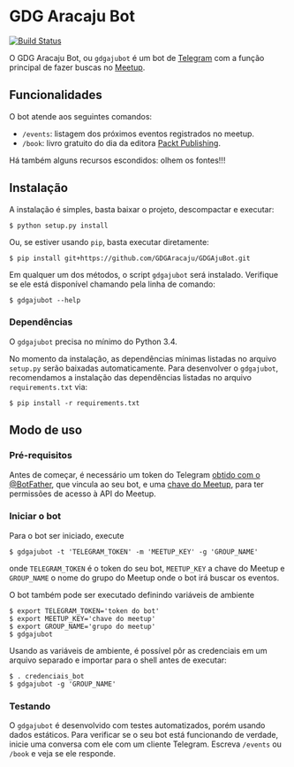 # GDG Aracaju Bot

[![Build Status](https://travis-ci.org/GDGAracaju/GDGAjuBot.svg?branch=master)](https://travis-ci.org/GDGAracaju/GDGAjuBot)

O GDG Aracaju Bot, ou `gdgajubot` é um bot de [Telegram](https://telegram.me/) com a função
principal de fazer buscas no [Meetup](http://www.meetup.com/).

## Funcionalidades

O bot atende aos seguintes comandos:

- `/events`: listagem dos próximos eventos registrados no meetup.
- `/book`: livro gratuito do dia da editora [Packt Publishing](https://www.packtpub.com/).

Há também alguns recursos escondidos: olhem os fontes!!!

## Instalação

A instalação é simples, basta baixar o projeto, descompactar e executar:

    $ python setup.py install

Ou, se estiver usando `pip`, basta executar diretamente:

    $ pip install git+https://github.com/GDGAracaju/GDGAjuBot.git

Em qualquer um dos métodos, o script `gdgajubot` será instalado. Verifique se ele está disponível
chamando pela linha de comando:

    $ gdgajubot --help

### Dependências

O `gdgajubot` precisa no mínimo do Python 3.4.

No momento da instalação, as dependências mínimas listadas no arquivo `setup.py` serão baixadas
automaticamente. Para desenvolver o `gdgajubot`, recomendamos a instalação das dependências listadas
no arquivo `requirements.txt` via:

    $ pip install -r requirements.txt

## Modo de uso

### Pré-requisitos

Antes de começar, é necessário um token do Telegram [obtido com o @BotFather](https://core.telegram.org/bots#6-botfather),
que vincula ao seu bot, e uma [chave do Meetup](https://secure.meetup.com/pt-BR/meetup_api/key/),
para ter permissões de acesso à API do Meetup.

### Iniciar o bot

Para o bot ser iniciado, execute

    $ gdgajubot -t 'TELEGRAM_TOKEN' -m 'MEETUP_KEY' -g 'GROUP_NAME'

onde `TELEGRAM_TOKEN` é o token do seu bot, `MEETUP_KEY` a chave do Meetup e `GROUP_NAME` o nome do
grupo do Meetup onde o bot irá buscar os eventos.

O bot também pode ser executado definindo variáveis de ambiente

    $ export TELEGRAM_TOKEN='token do bot'
    $ export MEETUP_KEY='chave do meetup'
    $ export GROUP_NAME='grupo do meetup'
    $ gdgajubot

Usando as variáveis de ambiente, é possível pôr as credenciais em um arquivo separado e importar
para o shell antes de executar:

    $ . credenciais_bot
    $ gdgajubot -g 'GROUP_NAME'

### Testando

O `gdgajubot` é desenvolvido com testes automatizados, porém usando dados estáticos. Para verificar
se o seu bot está funcionando de verdade, inicie uma conversa com ele com um cliente Telegram.
Escreva `/events` ou `/book` e veja se ele responde.
